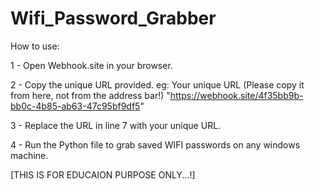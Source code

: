 # Wifi_Password_Grabber

How to use:


1 - Open Webhook.site in your browser.


2 - Copy the unique URL provided.
eg: Your unique URL (Please copy it from here, not from the address bar!) 
    "https://webhook.site/4f35bb9b-bb0c-4b85-ab63-47c95bf9df5"


3 - Replace the URL in line 7 with your unique URL.


4 - Run the Python file to grab saved WIFI passwords on any windows machine.



[THIS IS FOR EDUCAION PURPOSE ONLY...!]
